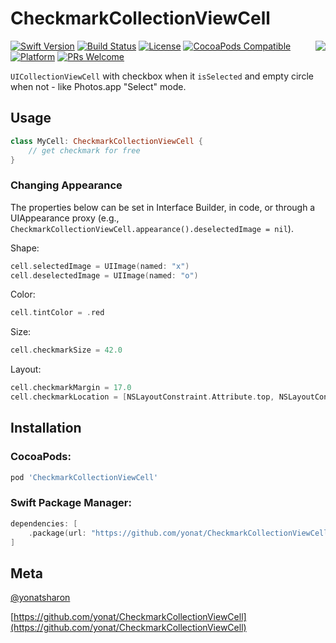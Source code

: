 # CheckmarkCollectionViewCell
<img align="right" src="Screenshots/CheckmarkCollectionViewCell.png">

[![Swift Version][swift-image]][swift-url]
[![Build Status][travis-image]][travis-url]
[![License][license-image]][license-url]
[![CocoaPods Compatible](https://img.shields.io/cocoapods/v/CheckmarkCollectionViewCell.svg)](https://img.shields.io/cocoapods/v/CheckmarkCollectionViewCell.svg)  
[![Platform](https://img.shields.io/cocoapods/p/CheckmarkCollectionViewCell.svg?style=flat)](http://cocoapods.org/pods/CheckmarkCollectionViewCell)
[![PRs Welcome](https://img.shields.io/badge/PRs-welcome-brightgreen.svg?style=flat-square)](http://makeapullrequest.com)

`UICollectionViewCell` with checkbox when it `isSelected` and empty circle when not - like Photos.app "Select" mode.


## Usage

```swift
class MyCell: CheckmarkCollectionViewCell {
    // get checkmark for free
}
```

### Changing Appearance

The properties below can be set in Interface Builder, in code, or through a UIAppearance proxy (e.g., `CheckmarkCollectionViewCell.appearance().deselectedImage = nil`).

Shape:

```swift
cell.selectedImage = UIImage(named: "x")
cell.deselectedImage = UIImage(named: "o")
```

Color:

```swift
cell.tintColor = .red
```

Size:

```swift
cell.checkmarkSize = 42.0
```

Layout:

```swift
cell.checkmarkMargin = 17.0
cell.checkmarkLocation = [NSLayoutConstraint.Attribute.top, NSLayoutConstraint.Attribute.left]
```

## Installation

### CocoaPods:

```ruby
pod 'CheckmarkCollectionViewCell'
```


### Swift Package Manager:

```swift
dependencies: [
    .package(url: "https://github.com/yonat/CheckmarkCollectionViewCell", from: "1.0.7")
]
```

## Meta

[@yonatsharon](https://twitter.com/yonatsharon)

[https://github.com/yonat/CheckmarkCollectionViewCell](https://github.com/yonat/CheckmarkCollectionViewCell)

[swift-image]:https://img.shields.io/badge/swift-4.2-orange.svg
[swift-url]: https://swift.org/
[license-image]: https://img.shields.io/badge/License-MIT-blue.svg
[license-url]: LICENSE.txt
[travis-image]: https://img.shields.io/travis/dbader/node-datadog-metrics/master.svg?style=flat-square
[travis-url]: https://travis-ci.org/dbader/node-datadog-metrics
[codebeat-image]: https://codebeat.co/badges/c19b47ea-2f9d-45df-8458-b2d952fe9dad
[codebeat-url]: https://codebeat.co/projects/github-com-vsouza-awesomeios-com
